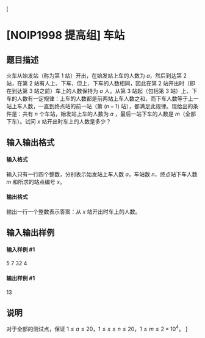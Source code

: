 [
# [NOIP1998 提高组] 车站
## 题目描述
火车从始发站（称为第 $1$ 站）开出，在始发站上车的人数为 $a$，然后到达第 $2$ 站，在第 $2$ 站有人上、下车，但上、下车的人数相同，因此在第 $2$ 站开出时（即在到达第 $3$ 站之前）车上的人数保持为 $a$ 人。从第 $3$ 站起（包括第 $3$ 站）上、下车的人数有一定规律：上车的人数都是前两站上车人数之和，而下车人数等于上一站上车人数，一直到终点站的前一站（第 $(n-1)$ 站），都满足此规律。现给出的条件是：共有 $n$ 个车站，始发站上车的人数为 $a$ ，最后一站下车的人数是 $m$（全部下车）。试问 $x$ 站开出时车上的人数是多少？

## 输入输出格式
#### 输入格式

输入只有一行四个整数，分别表示始发站上车人数 $a$，车站数 $n$，终点站下车人数 $m$ 和所求的站点编号 $x$。

#### 输出格式

输出一行一个整数表示答案：从 $x$ 站开出时车上的人数。

## 输入输出样例
#### 输入样例 #1
5 7 32 4

#### 输出样例 #1
13

## 说明
对于全部的测试点，保证 $1 \leq a \leq 20$，$1 \leq x \leq n \leq 20$，$1 \leq m \leq 2 \times 10^4$。
]